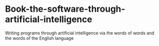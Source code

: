 # Book-the-software-through-artificial-intelligence
Writing programs through artificial intelligence via the words of words and the words of the English language
